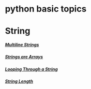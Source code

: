 # python basic topics

<h1>String</h1>
  <h5><a href="">Multiline Strings</a></h5>
  <h5><a href="">Strings are Arrays</a></h5>
  <h5><a href="">Looping Through a String</a></h5>
  <h5><a href="">String Length</a></h5>
